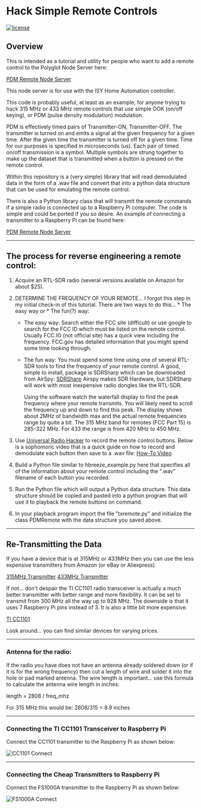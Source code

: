 # Hack Simple Remote Controls

[![license](https://img.shields.io/github/license/mashape/apistatus.svg)](https://github.com/rl1131/udi-wemo-poly/blob/master/LICENSE)

## Overview

This is intended as a tutorial and utility for
people who want to add a remote control to the Polyglot
Node Server here:

[PDM Remote Node Server](https://github.com/rl1131/udi-pdmremote-poly)

This node server is for use with the ISY Home Automation
controller. 

This code is probably useful, at least as an example, for 
anyone trying to hack 315 MHz or 433 MHz remote controls 
that use simple OOK (on/off keying), or PDM (pulse density 
modulation) modulation.

PDM is effectively timed pairs of Transmitter-ON, 
Transmitter-OFF.  The transmitter is turned on
and emits a signal at the given frequency for a given time.
After the given time the transmitter is turned off for a given 
time.  Time for our purposes is specified in microseconds (us).
Each pair  of timed on/off transmission is a symbol.  Multiple 
symbols are strung together to make up the dataset that is 
transmitted when a button is pressed on the remote control.

Within this repository is a (very simple) library that will
read demodulated data in the form of a .wav file and convert
that into a python data structure that can be used for
emulating the remote control.

There is also a Python library class that will transmit
the remote commands if a simple radio is connected up to
a Raspberry Pi computer.  The code is simple and could be
ported if you so desire.  An example of connecting a transmitter
to a Raspberry Pi can be found here:

[PDM Remote Node Server](https://github.com/rl1131/udi-pdmremote-poly)

---
## The process for reverse engineering a remote control:

1.  Acquire an RTL-SDR radio (several versions available
on Amazon for about $25).

2.  DETERMINE THE FREQUENCY OF YOUR REMOTE...  I forgot this step 
in my initial check-in of this tutorial.  There are two ways to do
this... * The easy way or * The fun(?) way:

    - The easy way:
      Search either the FCC site (difficult) or use google to search
      for the FCC ID which must be listed on the remote control.  Usually
      FCC.IO (not official site) has a quick view including the frequency.
      FCC.gov has detailed information that you might spend some time looking 
      through.

    - The fun way:
      You must spend some time using one of several RTL-SDR tools to find 
      the frequency of your remote control.  A good, simple to install, package 
      is SDRSharp which can be downloaded from AirSpy:  [SDRSharp](https://airspy.com/download/)
      Airspy makes SDR Hardware, but SDRSharp will work with most inexpensive
      radio dongles like the RTL-SDR.

      Using the software watch the waterfall display to find the peak
      frequency where your remote transmits.  You will likely need to 
      scroll the frequency up and down to find this peak.  The display
      shows about 2MHz of bandwidth max and the actual remote frequencies
      range by quite a bit.  The 315 MHz band for remotes (FCC Part 15)
      is 285-322 MHz.  For 433 the range is from 420 MHz to 450 MHz.

3.  Use [Universal Radio Hacker](https://github.com/jopohl/urh)
to record the remote control buttons.  Below is a sophomoric video 
that is a quick guide on how to record and demodulate each button 
then save to a .wav file:  [How-To Video](https://youtu.be/65MvhyfXh6w)

4.  Build a Python file similar to hbreeze_example.py here that
specifies all of the information about your remote control
including the ".wav" filename of each button you recorded.

5.  Run the Python file which will output a Python
data structure.  This data structure should be copied and
pasted into a python program that will use it to playback
the remote buttons on command.

6.  In your playback program import the file "txremote.py"
and initialize the class PDMRemote with the data structure 
you saved above.


---
## Re-Transmitting the Data

If you have a device that is at 315MHz or 433MHz then you can use 
the less expensive transmitters from Amazon (or eBay or Aliexpress)

[315MHz Transmitter](https://www.amazon.com/HiLetgo-Transmitter-Receiver-Arduino-Raspberry/dp/B00LNADJS6/)
[433MHz Transmitter](https://www.amazon.com/SMAKN%C2%AE-433Mhz-Transmitter-Receiver-Arduino/dp/B00M2CUALS/)

If not... don't despair the TI CC1101 radio transceiver is actually 
a much better transmitter with better range and more flexibility.  It
can be set to transmit from 300 MHz all the way up to 928 MHz.  The 
downside is that it uses 7 Raspberry Pi pins instead of 3.  It is also
a little bit more expensive.

[TI CC1101](https://www.amazon.com/SMAKN%C2%AE-Wireless-Technical-External-Antenna/dp/B00U5TO37W/)

Look around... you can find similar devices for varying prices.


---
### Antenna for the radio:

If the radio you have does not have an antenna already soldered down
(or if it is for the wrong frequency) then cut a length of wire and 
solder it into the hole or pad marked antenna.  The wire length is
important... use this formula to calculate the antenna wire length in 
inches:

length = 2808 / freq_mhz 

For 315 MHz this would be:  2808/315 = 8.9 inches


---
### Connecting the TI CC1101 Transceiver to Raspberry Pi

Connect the CC1101 transmitter to the Raspberry Pi as shown below:

![CC1101 Connect](https://user-images.githubusercontent.com/11381527/55381742-b2be5d00-54d8-11e9-81ef-5d8fe4e23cef.png)



---
### Connecting the Cheap Transmitters to Raspberry Pi

Connect the FS1000A transmitter to the Raspberry Pi as shown below:

![FS1000A Connect](https://user-images.githubusercontent.com/11381527/55379682-aafbba00-54d2-11e9-86af-1d3d36695321.jpg)
